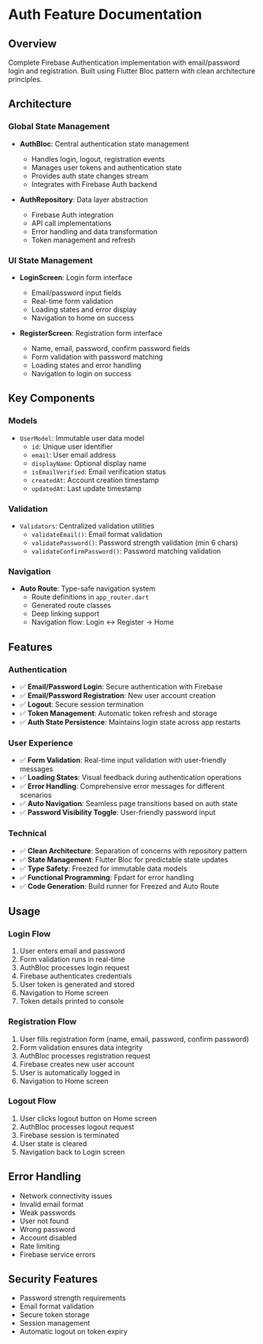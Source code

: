 # Auth Feature Documentation

## Overview
Complete Firebase Authentication implementation with email/password login and registration. Built using Flutter Bloc pattern with clean architecture principles.

## Architecture

### Global State Management
- **AuthBloc**: Central authentication state management
  - Handles login, logout, registration events
  - Manages user tokens and authentication state
  - Provides auth state changes stream
  - Integrates with Firebase Auth backend

- **AuthRepository**: Data layer abstraction
  - Firebase Auth integration
  - API call implementations
  - Error handling and data transformation
  - Token management and refresh

### UI State Management
- **LoginScreen**: Login form interface
  - Email/password input fields
  - Real-time form validation
  - Loading states and error display
  - Navigation to home on success

- **RegisterScreen**: Registration form interface
  - Name, email, password, confirm password fields
  - Form validation with password matching
  - Loading states and error handling
  - Navigation to login on success

## Key Components

### Models
- `UserModel`: Immutable user data model
  - `id`: Unique user identifier
  - `email`: User email address
  - `displayName`: Optional display name
  - `isEmailVerified`: Email verification status
  - `createdAt`: Account creation timestamp
  - `updatedAt`: Last update timestamp

### Validation
- `Validators`: Centralized validation utilities
  - `validateEmail()`: Email format validation
  - `validatePassword()`: Password strength validation (min 6 chars)
  - `validateConfirmPassword()`: Password matching validation

### Navigation
- **Auto Route**: Type-safe navigation system
  - Route definitions in `app_router.dart`
  - Generated route classes
  - Deep linking support
  - Navigation flow: Login ↔ Register → Home

## Features

### Authentication
- ✅ **Email/Password Login**: Secure authentication with Firebase
- ✅ **Email/Password Registration**: New user account creation
- ✅ **Logout**: Secure session termination
- ✅ **Token Management**: Automatic token refresh and storage
- ✅ **Auth State Persistence**: Maintains login state across app restarts

### User Experience
- ✅ **Form Validation**: Real-time input validation with user-friendly messages
- ✅ **Loading States**: Visual feedback during authentication operations
- ✅ **Error Handling**: Comprehensive error messages for different scenarios
- ✅ **Auto Navigation**: Seamless page transitions based on auth state
- ✅ **Password Visibility Toggle**: User-friendly password input

### Technical
- ✅ **Clean Architecture**: Separation of concerns with repository pattern
- ✅ **State Management**: Flutter Bloc for predictable state updates
- ✅ **Type Safety**: Freezed for immutable data models
- ✅ **Functional Programming**: Fpdart for error handling
- ✅ **Code Generation**: Build runner for Freezed and Auto Route

## Usage

### Login Flow
1. User enters email and password
2. Form validation runs in real-time
3. AuthBloc processes login request
4. Firebase authenticates credentials
5. User token is generated and stored
6. Navigation to Home screen
7. Token details printed to console

### Registration Flow
1. User fills registration form (name, email, password, confirm password)
2. Form validation ensures data integrity
3. AuthBloc processes registration request
4. Firebase creates new user account
5. User is automatically logged in
6. Navigation to Home screen

### Logout Flow
1. User clicks logout button on Home screen
2. AuthBloc processes logout request
3. Firebase session is terminated
4. User state is cleared
5. Navigation back to Login screen

## Error Handling
- Network connectivity issues
- Invalid email format
- Weak passwords
- User not found
- Wrong password
- Account disabled
- Rate limiting
- Firebase service errors

## Security Features
- Password strength requirements
- Email format validation
- Secure token storage
- Session management
- Automatic logout on token expiry
